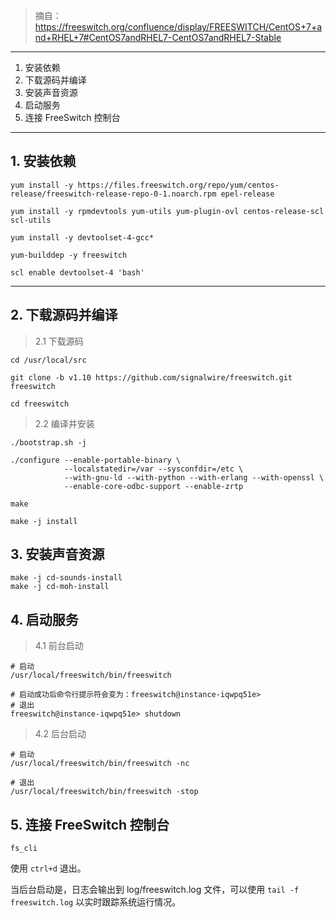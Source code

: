 > 摘自：https://freeswitch.org/confluence/display/FREESWITCH/CentOS+7+and+RHEL+7#CentOS7andRHEL7-CentOS7andRHEL7-Stable

---

1. 安装依赖
2. 下载源码并编译
3. 安装声音资源
4. 启动服务
5. 连接 FreeSwitch 控制台

---

## 1. 安装依赖

```
yum install -y https://files.freeswitch.org/repo/yum/centos-release/freeswitch-release-repo-0-1.noarch.rpm epel-release

yum install -y rpmdevtools yum-utils yum-plugin-ovl centos-release-scl scl-utils

yum install -y devtoolset-4-gcc*

yum-builddep -y freeswitch

scl enable devtoolset-4 'bash'
```

---


## 2. 下载源码并编译

> 2.1 下载源码

```
cd /usr/local/src

git clone -b v1.10 https://github.com/signalwire/freeswitch.git freeswitch

cd freeswitch
```

> 2.2 编译并安装

```
./bootstrap.sh -j

./configure --enable-portable-binary \
            --localstatedir=/var --sysconfdir=/etc \
            --with-gnu-ld --with-python --with-erlang --with-openssl \
            --enable-core-odbc-support --enable-zrtp

make

make -j install
```

## 3. 安装声音资源

```
make -j cd-sounds-install
make -j cd-moh-install
```

## 4. 启动服务

> 4.1 前台启动

```
# 启动
/usr/local/freeswitch/bin/freeswitch

# 启动成功后命令行提示符会变为：freeswitch@instance-iqwpq51e> 
# 退出
freeswitch@instance-iqwpq51e> shutdown
```

> 4.2 后台启动

```
# 启动
/usr/local/freeswitch/bin/freeswitch -nc

# 退出
/usr/local/freeswitch/bin/freeswitch -stop
```

## 5. 连接 FreeSwitch 控制台

```
fs_cli
```

使用 `ctrl+d` 退出。

当后台启动是，日志会输出到 log/freeswitch.log 文件，可以使用 `tail -f freeswitch.log` 以实时跟踪系统运行情况。
